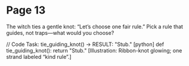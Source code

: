 # Page 13

The witch ties a gentle knot: “Let’s choose one fair rule.”
Pick a rule that guides, not traps—what would you choose?

// Code Task: tie_guiding_knot() → RESULT: "Stub."
[python]
def tie_guiding_knot():
    return "Stub."
[Illustration: Ribbon-knot glowing; one strand labeled “kind rule”.]
